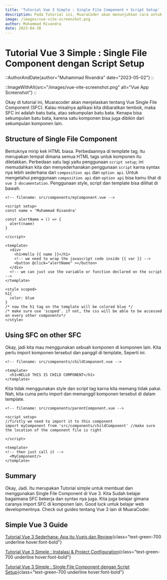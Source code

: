 ```yaml
---
title: 'Tutorial Vue 3 Simple : Single File Component + Script Setup'
description: Pada Tutorial ini, MuaraCoder akan menunjukkan cara untuk membuat dan menggunakan Single file component pada Vuejs dengan menggunakan script setup secara sederhana. 
image: /images/vue-vite-screenshot.png
author: Muhammad Rivandra
date: 2023-04-30
---
```


# Tutorial Vue 3 Simple : Single File Component dengan Script Setup

::AuthorAndDate{author="Muhammad Rivandra" date="2023-05-02"}
::

::ImageWithAlt{src="/images/vue-vite-screenshot.png" alt="Vue App Screenshot"}
::

Okay di tutorial ini, Muaracoder akan menjelaskan tentang Vue Single File Component (SFC). Kalau misalnya aplikasi kita diibaratkan tembok, maka SFC ini adalah batu bata, atau sekumpulan batu bata. Kenapa bisa sekumpulan batu bata, karena satu komponen bisa juga dibikin dari sekumpulan komponen lain.

## Structure of Single File Component

Bentuknya mirip kek HTML biasa. Perbedaannya di template tag; itu merupakan tempat dimana semua HTML tags untuk komponen itu diletakkan. Perbedaan satu lagi yaitu penggunaan `script setup`; ini memudahkan kita dan menyederhanakan penggunaan `script` karna syntax nya lebih sederhana dari `composition api` dan `option api`. Untuk mengetahui penggunaan `composition api` dan `option api` bisa kamu lihat di `vue 3 documentation`. Penggunaan style, script dan template bisa dilihat di bawah. 

```vue
<!-- filename: src/components/myComponent.vue -->

<script setup>
const name = 'Muhammad Rivandra'

const alertName = () => {
  alert(name)
}

</script>

<template>
  <div>
    <h1>Hello {{ name }}</h1>
    <!-- we need to wrap the javascript code inside {{ var }} -->
    <button @click="alertName" ></button>
  </div>
  <!-- we can just use the variable or function declared on the script -->
</template>

<style scoped> 
h1{
  color: blue
}
/* now the h1 tag on the template will be colored blue */
/* make sure use 'scoped'. if not, the css will be able to be accessed on every other components*/
</style>
```

## Using SFC on other SFC

Okay, jadi kita mau menggunakan sebuah komponen di komponen lain. Kita perlu import komponen tersebut dan panggil di template, Seperti ini. 

```vue
<!-- filename: src/components/childComponent.vue -->

<template>
  <h1>HELLO THIS IS CHILD COMPONENT</h1>
</template>

```

Kita tidak menggunakan style dan script tag karna kita memang tidak pakai. Nah, kita cuma perlu import dan memanggil komponen tersebut di dalam template.

```vue
<!-- filename: src/components/parentComponent.vue -->

<script setup>
//firstly we need to import it to this component
import myComponent from 'src/components/childComponent' //make sure the location of the component file is right 

</script>

<template>
<!-- then just call it -->
  <MyComponent/>
</template>

```


## Summary

Okay, Jadi. Itu merupakan Tutorial simple untuk membuat dan menggunakan Single File Component di Vue 3. Kita Sudah belajar bagaimana SFC bekerja dan syntax nya juga. Kita juga belajar gimana caranya import SFC di komponen lain. Good luck untuk belajar web developmentnya. Check out guides tentang Vue 3 lain di MuaraCoder.


## Simple Vue 3 Guide

[Tutorial Vue 3 Sederhana: Apa itu Vuejs dan Review](/id/front-end/what-is-vue-and-why-i-love-it){class="text-green-700 underline hover:font-bold"}

[Tutorial Vue 3 Simple : Instalasi & Project Configuration](/id/front-end/vue-installation-and-project-configuration){class="text-green-700 underline hover:font-bold"}

[Tutorial Vue 3 Simple : Single File Component dengan Script Setup](/id/front-end/vue-sfc){class="text-green-700 underline hover:font-bold"}

<!-- [Simple Vue 3 Guide: Intro to Vue Router](/){class="text-green-700 underline hover:font-bold"}

[Simple Vue 3 Guide: Deploying Free on Netlify](/){class="text-green-700 underline hover:font-bold"}
 -->
